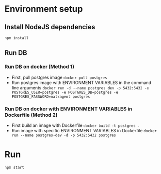 # Environment setup
## Install NodeJS dependencies

`npm install`

## Run DB
### Run DB on docker (Method 1)
* First, pull postgres image
`docker pull postgres`
* Run postgres image with ENVIRONMENT VARIABLES in the command line arguments
`docker run -d --name postgres_dev -p 5432:5432 -e POSTGRES_USER=postgres -e POSTGRES_DB=postgres -e POSTGRES_PASSWORD=natragent postgres`

### Run DB on docker with ENVIRONMENT VARIABLES in Dockerfile (Method 2)
* First build an image with Dockerfile
`docker build -t postgres . `
* Run image with specific ENVIRONMENT VARIABLES in Dockerfile
`docker run --name postgres-dev -d -p 5432:5432 postgres`

# Run 
`npm start`

